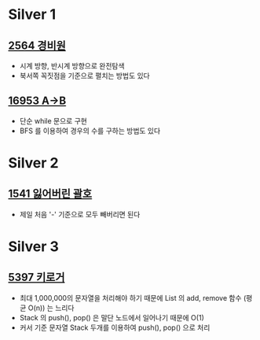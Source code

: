 # Silver 1
## [2564 경비원](https://www.acmicpc.net/problem/2564)
* 시계 방향, 반시계 방향으로 완전탐색
* 북서쪽 꼭짓점을 기준으로 펼치는 방법도 있다
## [16953 A->B](https://www.acmicpc.net/problem/16953)
* 단순 while 문으로 구현
* BFS 를 이용하여 경우의 수를 구하는 방법도 있다
# Silver 2
## [1541 잃어버린 괄호](https://www.acmicpc.net/problem/1541)
* 제일 처음 '-' 기준으로 모두 빼버리면 된다
# Silver 3
## [5397 키로거](https://www.acmicpc.net/problem/5397)
* 최대 1,000,000의 문자열을 처리해야 하기 때문에 List 의  add, remove 함수 (평균 O(n)) 는 느리다
* Stack 의 push(), pop() 은 말단 노드에서 일어나기 때문에 O(1)
* 커서 기준 문자열 Stack 두개를 이용하여 push(), pop() 으로 처리
